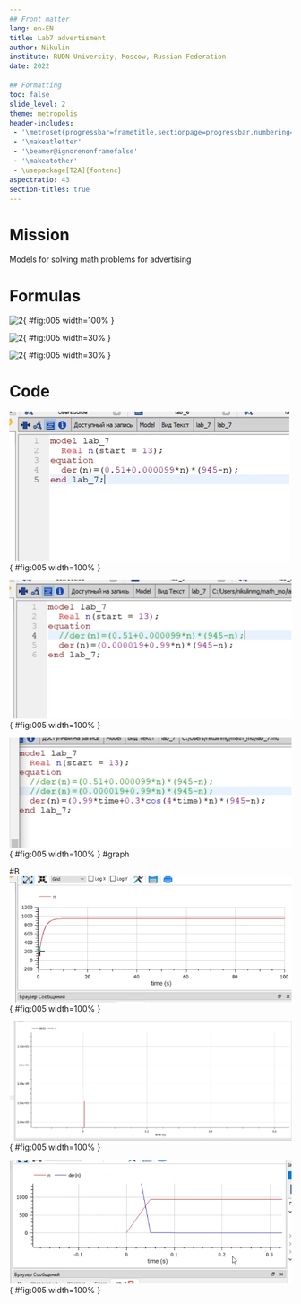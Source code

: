 ```yaml
---
## Front matter
lang: en-EN
title: Lab7 advertisment
author: Nikulin
institute: RUDN University, Moscow, Russian Federation
date: 2022

## Formatting
toc: false
slide_level: 2
theme: metropolis
header-includes: 
 - '\metroset{progressbar=frametitle,sectionpage=progressbar,numbering=fraction}'
 - '\makeatletter'
 - '\beamer@ignorenonframefalse'
 - '\makeatother'
 - \usepackage[T2A]{fontenc}
aspectratio: 43
section-titles: true
---
```


# Mission

Models for solving math problems
for advertising

# Formulas
![2](18.png){ #fig:005 width=100% }

![2](181.png){ #fig:005 width=30% }

![2](19.png){ #fig:005 width=30% }

# Code

![2](math_mo/math_mo/7/1.png){ #fig:005 width=100% }

![2](math_mo/math_mo/7/3.png){ #fig:005 width=100% }

![2](math_mo/math_mo/7/5.png){ #fig:005 width=100% }
#graph

#B
![2](math_mo/math_mo/7/2.png){ #fig:005 width=100% }

![2](math_mo/math_mo/7/4.png){ #fig:005 width=100% }

![2](math_mo/math_mo/7/6.png){ #fig:005 width=100% }